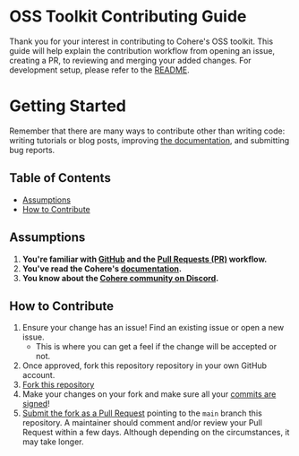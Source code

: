 # OSS Toolkit Contributing Guide

Thank you for your interest in contributing to Cohere's OSS toolkit. This guide will help explain the contribution workflow from opening an issue, creating a PR, to reviewing and merging your added changes. For development setup, please refer to the [README](README.md).

# Getting Started

Remember that there are many ways to contribute other than writing code: writing tutorials or blog posts, improving [the documentation](https://docs.cohere.com), and submitting bug reports.

## Table of Contents

- [Assumptions](#assumptions)
- [How to Contribute](#how-to-contribute)

## Assumptions

1. **You're familiar with [GitHub](https://github.com) and the [Pull Requests (PR)](https://help.github.com/en/github/collaborating-with-issues-and-pull-requests/about-pull-requests) workflow.**
2. **You've read the Cohere's [documentation](https://docs.cohere.com).**
3. **You know about the [Cohere community on Discord](https://discord.com/invite/co-mmunity).**

## How to Contribute

1. Ensure your change has an issue! Find an existing issue or open a new issue.
   - This is where you can get a feel if the change will be accepted or not.
2. Once approved, fork this repository repository in your own GitHub account.
3. [Fork this repository](https://docs.github.com/en/pull-requests/collaborating-with-pull-requests/working-with-forks/fork-a-repo)
4. Make your changes on your fork and make sure all your [commits are signed](https://docs.github.com/en/authentication/managing-commit-signature-verification/about-commit-signature-verification)!
5. [Submit the fork as a Pull Request](https://help.github.com/en/github/collaborating-with-issues-and-pull-requests/creating-a-pull-request-from-a-fork) pointing to the `main` branch this repository. A maintainer should comment and/or review your Pull Request within a few days. Although depending on the circumstances, it may take longer.
